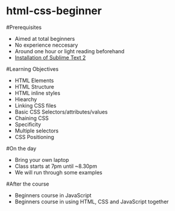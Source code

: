 html-css-beginner
=================
#Prerequisites
- Aimed at total beginners
- No experience neccesary 
- Around one hour or light reading beforehand
- <a href="http://www.sublimetext.com/2" target="_blank">Installation of Sublime Text 2</a>

#Learning Objectives
- HTML Elements
- HTML Structure
- HTML inline styles
- Hiearchy
- Linking CSS files
- Basic CSS Selectors/attributes/values
- Chaining CSS
- Specificity
- Multiple selectors
- CSS Positioning


#On the day
- Bring your own laptop
- Class starts at 7pm until ~8.30pm
- We will run through some examples

#After the course
- Beginners course in JavaScript
- Beginners course in using HTML, CSS and JavaScript together
